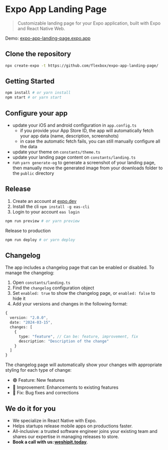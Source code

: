 # Expo App Landing Page

> Customizable landing page for your Expo application, built with Expo and React Native Web.

Demo: [expo-app-landing-page.expo.app](https://expo-app-landing-page.expo.app/)

## Clone the repository

```bash
npx create-expo -t https://github.com/flexbox/expo-app-landing-page/
```

## Getting Started

```bash
npm install # or yarn install
npm start # or yarn start
```

## Configure your app

- update your iOS and android configuration in `app.config.ts`
  - if you provide your App Store ID, the app will automatically fetch your app data (name, description, screenshots)
  - in case the automatic fetch fails, you can still manually configure all the data
- update your theme on `constants/theme.ts`
- update your landing page content on `constants/landing.ts`
- run `yarn generate-og` to generate a screenshot of your landing page, then manually move the generated image from your downloads folder to the `public` directory

## Release

1. Create an account at [expo.dev](https://expo.dev)
2. Install the cli `npm install -g eas-cli`
3. Login to your account `eas login`

```bash
npm run preview # or yarn preview
```

Release to production

```bash
npm run deploy # or yarn deploy
```

## Changelog

The app includes a changelog page that can be enabled or disabled. To manage the changelog:

1. Open `constants/landing.ts`
2. Find the `changelog` configuration object
3. Set `enabled: true` to show the changelog page, or `enabled: false` to hide it
4. Add your versions and changes in the following format:

```typescript
{
  version: "2.0.0",
  date: "2024-03-15",
  changes: [
    {
      type: "feature", // Can be: feature, improvement, fix
      description: "Description of the change"
    }
  ]
}
```

The changelog page will automatically show your changes with appropriate styling for each type of change:

- 🟣 Feature: New features
- 🔵 Improvement: Enhancements to existing features
- 🔴 Fix: Bug fixes and corrections

## We do it for you

- We specialize in React Native with Expo.
- Helps startups release mobile apps on productions faster.
- All-inclusive: a trusted software engineer joins your existing team and shares our expertise in managing releases to store.
- **Book a call with us: [weshipit.today](https://weshipit.today/)**.